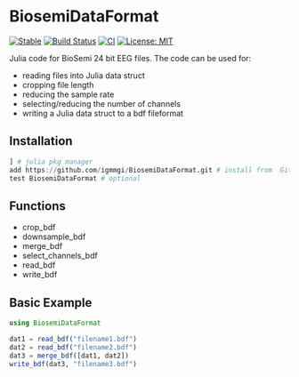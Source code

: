 # BiosemiDataFormat

[![Stable](https://img.shields.io/badge/docs-stable-blue.svg)](https://igmmgi.github.io/BiosemiDataFormat.jl/)
[![Build Status](https://github.com/igmmgi/BiosemiDataFormat/workflows/Documentation/badge.svg)](https://github.com/igmmgi/BiosemiDataFormat/actions)
[![CI](https://github.com/igmmgi/BiosemiDataFormat/workflows/Tests/badge.svg)](https://github.com/igmmgi/BiosemiDataFormat/actions)
[![License: MIT](https://img.shields.io/badge/License-MIT-yellow.svg)](https://opensource.org/licenses/MIT)

Julia code for BioSemi 24 bit EEG files. The code can be used for:

- reading files into Julia data struct
- cropping file length
- reducing the sample rate
- selecting/reducing the number of channels
- writing a Julia data struct to a bdf fileformat

## Installation

```julia
] # julia pkg manager
add https://github.com/igmmgi/BiosemiDataFormat.git # install from  GitHub
test BiosemiDataFormat # optional
```

## Functions

- crop_bdf
- downsample_bdf
- merge_bdf
- select_channels_bdf
- read_bdf
- write_bdf

## Basic Example

```julia
using BiosemiDataFormat

dat1 = read_bdf("filename1.bdf")
dat2 = read_bdf("filename2.bdf")
dat3 = merge_bdf([dat1, dat2])
write_bdf(dat3, "filename3.bdf")

```
